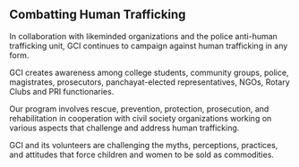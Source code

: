 <h2 class="in-page">Combatting Human Trafficking</h2>

In collaboration with likeminded organizations and the police anti-human trafficking unit, GCI continues to campaign against human trafficking in any form.

GCI creates awareness among college students, community groups, police, magistrates, prosecutors, panchayat-elected representatives, NGOs, Rotary Clubs and PRI functionaries. 

<!--more-->

Our program involves rescue, prevention, protection, prosecution, and rehabilitation in cooperation with civil society organizations working on various aspects that challenge and address human trafficking.  

GCI and its volunteers are challenging the myths, perceptions, practices, and attitudes that force children and women to be sold as commodities. 
